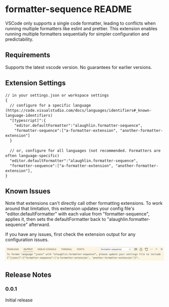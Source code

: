 # formatter-sequence README

VSCode only supports a single code formatter, leading to conflicts when running multiple formatters like eslint and prettier. This extension enables running multiple formatters sequentially for simpler configuration and predictability.

## Requirements

Supports the latest vscode version.  No guarantees for earlier versions.

## Extension Settings

```jsonc
// in your settings.json or workspace settings
{
  // configure for a specific language (https://code.visualstudio.com/docs/languages/identifiers#_known-language-identifiers)
  "[typescript]":{
    "editor.defaultFormatter":"alaughlin.formatter-sequence",
    "formatter-sequence":["a-formatter-extension", "another-formatter-extension"]
  }

  // or, configure for all languages (not recommended. Formatters are often language-specific)
  "editor.defaultFormatter":"alaughlin.formatter-sequence",
  "formatter-sequence":["a-formatter-extension", "another-formatter-extension"],
}
```

## Known Issues

Note that extensions can't directly call other formatting extensions. To work around that limitation, this extension updates your config file's "editor.defaultFormatter" with each value from "formatter-sequence", applies it, then sets the defaultFormatter back to "alaughlin.formatter-sequence" afterward.

If you have any issues, first check the extension output for any configuration issues.

![extension output](src/debug-output.png)

## Release Notes

### 0.0.1

Initial release
